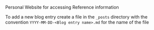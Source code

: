 Personal Website for accessing Reference information

To add a new blog entry create a file in the `_posts` directory with the convention `YYYY-MM-DD-<Blog entry name>.md` for the name of the file
